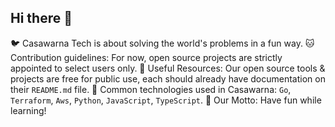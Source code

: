 ## Hi there 👋

🐦 Casawarna Tech is about solving the world's problems in a fun way.
🐱 Contribution guidelines: For now, open source projects are strictly appointed to select users only.
🐢 Useful Resources: Our open source tools & projects are free for public use, each should already have documentation on their `README.md` file.
🐬 Common technologies used in Casawarna: `Go`, `Terraform`, `Aws`, `Python`, `JavaScript`, `TypeScript`.
🦄 Our Motto: Have fun while learning!
